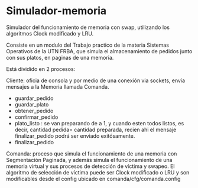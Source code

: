 # Simulador-memoria
Simulador del funcionamiento de memoria con swap, utilizando los algoritmos Clock modificado y LRU.

Consiste en un modulo del Trabajo practico de la materia Sistemas Operativos de la UTN FRBA, que simula el almacenamiento de pedidos junto con sus platos, en paginas de una memoria.

Está dividido en 2 procesos:

Cliente: oficia de consola y por medio de una conexión via sockets, envía mensajes a la Memoria llamada Comanda.
- guardar_pedido <restaurante> <nro de pedido>
- guardar_plato <restaurante>  <nro de pedido> <nombre de plato> <cantidad>
- obtener_pedido <restaurante> <nro de pedido>
- confirmar_pedido <restaurante> <nro de pedido>
- plato_listo <restaurante> <nro de pedido> <nombre de plato>: se van preparando de a 1, y cuando esten todos listos, es decir, cantidad pedida= cantidad preparada,
recien ahi el mensaje finalizar_pedido podrá ser enviado exitósamente.
- finalizar_pedido <restaurante> <nro de pedido>

Comanda: proceso que simula el funcionamiento de una memoria con Segmentación Paginada, y además simula el funcionamiento de una memoria virtual y sus procesos de detección de víctima y swapeo. El algoritmo de selección de víctima puede ser Clock modificado o LRU y son modificables desde el config ubicado en comanda/cfg/comanda.config
